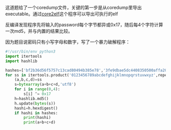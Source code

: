 这道题给了一个coredump文件，关键的第一步是从coredump里导出executable。通过[core2elf](https://bitbucket.org/renorobert/core2elf)这个程序可以导出可执行的elf

反编译发现程序先将输入的password每个字节都异或0x17，随后每4个字符计算一次md5，并与内置的结果比较。

因为题目说密码只有小写字母和数字，写了一个暴力破解程序：
```python
#!/usr/bin/env python3
import itertools
import hashlib

hashes=['bf2b36d56f5757c13cad80494b385e78','3fe9dbae5dc4408350500affa20074aa','1fa6770eca6b57e47a042ffe52eca8ff','1aad6b7da1122b4b5a53bf5a4d3b11b0','e7b77d9e0ab19fc9ea98154f994fccc5','75d9128cfeb61b8949664f6a067f6469','d8b0a52c64d6075017b7346140550c46','306529c7cdedfb06e27b39f7b2babf4d']
for ss in itertools.product('0123456789abcdefghijklmnopqrstuvwxyz',repeat=4):
    (a,b,c,d)=ss
    s=bytearray(a+b+c+d,'utf8')
    for i in range(0,4):
        s[i] ^= 0x17
    h=hashlib.md5()
    h.update(bytes(s))
    hashi=h.hexdigest()
    if hashi in hashes:
        print(hashi)
        print(a+b+c+d)
```

